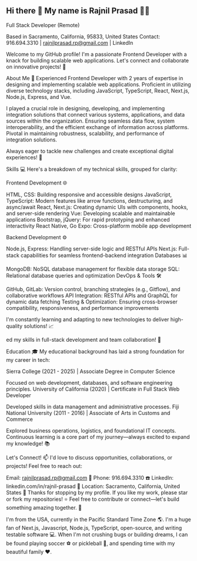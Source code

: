 ## Hi there 👋 My name is Rajnil Prasad 👨‍💻

Full Stack Developer (Remote)

Based in Sacramento, California, 95833, United States
Contact: 916.694.3310 | rajnilprasad.rp@gmail.com | LinkedIn

Welcome to my GitHub profile! I'm a passionate Frontend Developer with a knack for building scalable web applications. Let's connect and collaborate on innovative projects! 🚀

About Me 📖
Experienced Frontend Developer with 2 years of expertise in designing and implementing scalable web applications. Proficient in utilizing diverse technology stacks, including JavaScript, TypeScript, React, Next.js, Node.js, Express, and Vue.

I played a crucial role in designing, developing, and implementing integration solutions that connect various systems, applications, and data sources within the organization. Ensuring seamless data flow, system interoperability, and the efficient exchange of information across platforms. Pivotal in maintaining robustness, scalability, and performance of integration solutions.

Always eager to tackle new challenges and create exceptional digital experiences! 🌟

Skills 💻
Here's a breakdown of my technical skills, grouped for clarity:

Frontend Development 🌐

HTML, CSS: Building responsive and accessible designs
JavaScript, TypeScript: Modern features like arrow functions, destructuring, and async/await
React, Next.js: Creating dynamic UIs with components, hooks, and server-side rendering
Vue: Developing scalable and maintainable applications
Bootstrap, jQuery: For rapid prototyping and enhanced interactivity
React Native, Go Expo: Cross-platform mobile app development

Backend Development ⚙️

Node.js, Express: Handling server-side logic and RESTful APIs
Next.js: Full-stack capabilities for seamless frontend-backend integration
Databases 📊

MongoDB: NoSQL database management for flexible data storage
SQL: Relational database queries and optimization
DevOps & Tools 🛠️

GitHub, GitLab: Version control, branching strategies (e.g., Gitflow), and collaborative workflows
API Integration: RESTful APIs and GraphQL for dynamic data fetching
Testing & Optimization: Ensuring cross-browser compatibility, responsiveness, and performance improvements

I'm constantly learning and adapting to new technologies to deliver high-quality solutions! 📈

ed my skills in full-stack development and team collaboration! 🤝

Education 🎓
My educational background has laid a strong foundation for my career in tech:

Sierra College (2021 - 2025) | Associate Degree in Computer Science

Focused on web development, databases, and software engineering principles.
University of California (2020) | Certificate in Full Stack Web Developer

Developed skills in data management and administrative processes.
Fiji National University (2011 - 2016) | Associate of Arts in Customs and Commerce

Explored business operations, logistics, and foundational IT concepts.
Continuous learning is a core part of my journey—always excited to expand my knowledge! 📚

Let's Connect! 📫
I'd love to discuss opportunities, collaborations, or projects! Feel free to reach out:

Email: rajnilprasad.rp@gmail.com 📧
Phone: 916.694.3310 ☎️
LinkedIn: linkedin.com/in/rajnil-prasad 💼
Location: Sacramento, California, United States 🌉
Thanks for stopping by my profile. If you like my work, please star or fork my repositories! ⭐ Feel free to contribute or connect—let's build something amazing together. 🚀



<!--
**rajnilprasad/rajnilprasad** is a ✨ _special_ ✨ repository because its `README.md` (this file) appears on your GitHub profile.

Here are some ideas to get you started:

- 🔭 I’m currently working on ...
- 🌱 I’m currently learning ...
- 👯 I’m looking to collaborate on ...
- 🤔 I’m looking for help with ...
- 💬 Ask me about ...
- 📫 How to reach me: ...
- 😄 Pronouns: ...
- ⚡ Fun fact: ...
--> I'm from the USA, currently in the Pacific Standard Time Zone 🌎. I'm a huge fan of Next.js, Javascript, Node.js, TypeScript, open-source, and writing testable software 💻. When I'm not crushing bugs or building dreams, I can be found playing soccer ⚽ or pickleball 🏓, and spending time with my beautiful family ❤️.

